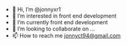 - 👋 Hi, I’m @jonnyxr1
- 👀 I’m interested in front end development
- 🌱 I’m currently front end development
- 💞️ I’m looking to collaborate on ...
- 📫 How to reach me jonnyct94@gmail.com

<!---
jonnyxr1/jonnyxr1 is a ✨ special ✨ repository because its `README.md` (this file) appears on your GitHub profile.
You can click the Preview link to take a look at your changes.
--->
